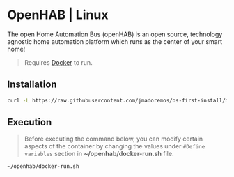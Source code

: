 # OpenHAB | Linux

The open Home Automation Bus (openHAB) is an open source, technology agnostic home automation platform which runs as the center of your smart home!

> Requires [Docker](../docker/README.md) to run.

## Installation

```bash
curl -L https://raw.githubusercontent.com/jmadoremos/os-first-install/master/linux/shared/docker-openhab/install.sh | bash
```

## Execution

> Before executing the command below, you can modify certain aspects of the container by changing the values under `#Define variables` section in **~/openhab/docker-run.sh** file.

```bash
~/openhab/docker-run.sh
```

